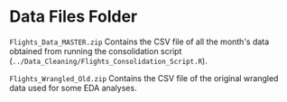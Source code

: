 # Data Files Folder

`Flights_Data_MASTER.zip` Contains the CSV file of all the month's data obtained from running the consolidation script (`../Data_Cleaning/Flights_Consolidation_Script.R`). <br>

`Flights_Wrangled_Old.zip` Contains the CSV file of the original wrangled data used for some EDA analyses.
